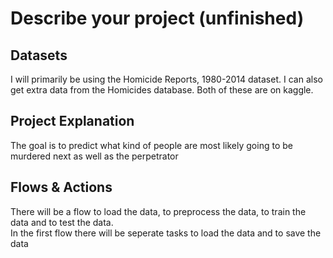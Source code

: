 # Describe your project (unfinished)
## Datasets
I will primarily be using the Homicide Reports, 1980-2014 dataset. I can also get extra data from the Homicides database. Both of these are on kaggle.
## Project Explanation
The goal is to predict what kind of people are most likely going to be murdered next as well as the perpetrator
## Flows & Actions
There will be a flow to load the data, to preprocess the data, to train the data and to test the data.  
In the first flow there will be seperate tasks to load the data and to save the data
